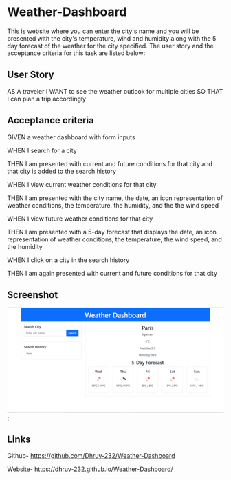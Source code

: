 # Weather-Dashboard
This is website where you can enter the city's name and you will be presented with the city's temperature, wind and humidity along with the 5 day forecast of the weather for the city specified. The user story and the acceptance criteria for this task are listed below:

## User Story
AS A traveler
I WANT to see the weather outlook for multiple cities
SO THAT I can plan a trip accordingly

## Acceptance criteria
GIVEN a weather dashboard with form inputs


WHEN I search for a city

THEN I am presented with current and future conditions for that city and that city is added to the search history

WHEN I view current weather conditions for that city

THEN I am presented with the city name, the date, an icon representation of weather conditions, the temperature, the humidity, and the the wind speed

WHEN I view future weather conditions for that city

THEN I am presented with a 5-day forecast that displays the date, an icon representation of weather conditions, the temperature, the wind speed, and the humidity

WHEN I click on a city in the search history

THEN I am again presented with current and future conditions for that city

## Screenshot
![weather dashboard screenshot](./assets/images/Screenshot%20(293).png);

## Links 
Github- https://github.com/Dhruv-232/Weather-Dashboard

Website- https://dhruv-232.github.io/Weather-Dashboard/